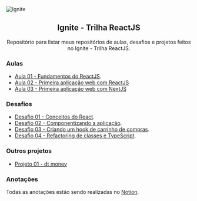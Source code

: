 <img alt="Ignite" src="https://i.imgur.com/eCVyxxy.png">
<h2 align="center">
  Ignite - Trilha ReactJS
</h2>
<p align="center">
Repositório para listar meus repositórios de aulas, desafios e projetos feitos no Ignite - Trilha ReactJS.
</p>

### Aulas

- [Aula 01 - Fundamentos do ReactJS](https://github.com/matheuslanduci/aula01-trilha-react).
- [Aula 02 - Primeira aplicação web com ReactJS](https://github.com/matheuslanduci/aula02-trilha-react)
- [Aula 03 - Primeira aplicação web com NextJS](https://github.com/matheuslanduci/aula03-trilha-react)

### Desafios

- [Desafio 01 - Conceitos do React](https://github.com/matheuslanduci/desafio01-trilha-react).
- [Desafio 02 - Componentizando a aplicação](https://github.com/matheuslanduci/desafio02-trilha-react).
- [Desafio 03 - Criando um hook de carrinho de compras](https://github.com/matheuslanduci/desafio03-trilha-react).
- [Desafio 04 - Refactoring de classes e TypeScript](https://github.com/matheuslanduci/desafio04-trilha-react).

### Outros projetos

- [Projeto 01 - dt money](https://github.com/matheuslanduci/dt-money)

### Anotações
Todas as anotações estão sendo realizadas no [Notion](https://www.notion.so/Ignite-7e09c1f1455a4191bc52b908232859bd).
